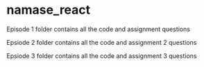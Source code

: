 # namase_react

Episode 1 folder contains all the code and assignment questions

Epsiode 2 folder contains all the code and assignment 2 questions

Epsiode 3 folder contains all the code and assignment 3 questions
